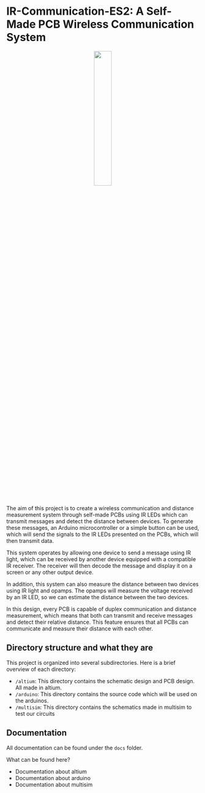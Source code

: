 # IR-Communication-ES2: A Self-Made PCB Wireless Communication System
<p align="center"><img src="https://user-images.githubusercontent.com/94362354/219086257-167bd306-9224-439a-ba16-726475401407.png"  width="30%"></p>

The aim of this project is to create a wireless communication and distance measurement system through self-made PCBs using IR LEDs which can transmit messages and detect the distance between devices. To generate these messages, an Arduino microcontroller or a simple button can be used, which will send the signals to the IR LEDs presented on the PCBs, which will then transmit data.

This system operates by allowing one device to send a message using IR light, which can be received by another device equipped with a compatible IR receiver. The receiver will then decode the message and display it on a screen or any other output device.

In addition, this system can also measure the distance between two devices using IR light and opamps. The opamps will measure the voltage received by an IR LED, so we can estimate the distance between the two devices.

In this design, every PCB is capable of duplex communication and distance measurement, which means that both can transmit and receive messages and detect their relative distance. This feature ensures that all PCBs can communicate and measure their distance with each other.

## Directory structure and what they are
This project is organized into several subdirectories. Here is a brief overview of each directory:
- `/altium`: This directory contains the schematic design and PCB design. All made in altium.
- `/arduino`: This directory contains the source code which will be used on the arduinos.
- `/multisim`: This directory contains the schematics made in multisim to test our circuits

## Documentation

All documentation can be found under the `docs` folder.

What can be found here?

- Documentation about altium
- Documentation about arduino
- Documentation about multisim
